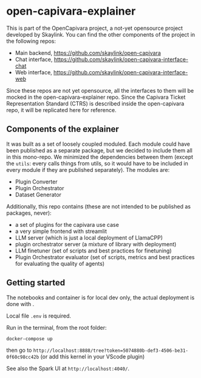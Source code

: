 # open-capivara-explainer

This is part of the OpenCapivara project, a not-yet opensource project developed by Skaylink.
You can find the other components of the project in the following repos:
* Main backend, https://github.com/skaylink/open-capivara
* Chat interface, https://github.com/skaylink/open-capivara-interface-chat
* Web interface, https://github.com/skaylink/open-capivara-interface-web

Since these repos are not yet opensource, all the interfaces to them will be mocked in the open-capivara-explainer repo.
Since the Capivara Ticket Representation Standard (CTRS) is described inside the open-capivara repo, it will be replicated here for reference.

## Components of the explainer

It was built as a set of loosely coupled moduled. Each module could have been published as a separate package, but we decided to include them all in this mono-repo.
We minimized the dependencies between them (except the `utils`: every calls things from utils, so it would have to be included in every module if they are published separately).
The modules are:
* Plugin Converter
* Plugin Orchestrator
* Dataset Generator


Additionally, this repo contains (these are not intended to be published as packages, never):
* a set of plugins for the capivara use case
* a very simple frontend with streamlit
* LLM server (which is just a local deployment of LlamaCPP)
* plugin orchestrator server (a mixture of library with deployment)
* LLM finetuner (set of scripts and best practices for finetuning)
* Plugin Orchestrator evaluator (set of scripts, metrics and best practices for evaluating the quality of agents)

## Getting started

The notebooks and container is for local dev only, the actual deployment is done with <TODO>.

Local file `.env` is required.

Run in the terminal, from the root folder:

```bash
docker-compose up
```

then go to `http://localhost:8888/tree?token=5074880b-def3-4506-be31-0f60c98cc42b` (or add this kernel in your VScode plugin)

See also the Spark UI at `http://localhost:4040/`. 